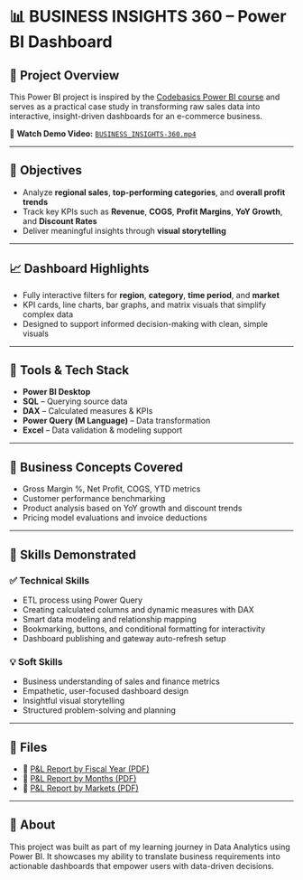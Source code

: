 # 📊 BUSINESS INSIGHTS 360 – Power BI Dashboard

## 📁 Project Overview

This Power BI project is inspired by the [Codebasics Power BI course](https://www.codebasics.io/) and serves as a practical case study in transforming raw sales data into interactive, insight-driven dashboards for an e-commerce business.

🔗 **Watch Demo Video:** [`BUSINESS_INSIGHTS-360.mp4`](./BUSINESS_INSIGHTS-360.mp4)

---

## 🎯 Objectives

- Analyze **regional sales**, **top-performing categories**, and **overall profit trends**
- Track key KPIs such as **Revenue**, **COGS**, **Profit Margins**, **YoY Growth**, and **Discount Rates**
- Deliver meaningful insights through **visual storytelling**

---

## 📈 Dashboard Highlights

- Fully interactive filters for **region**, **category**, **time period**, and **market**
- KPI cards, line charts, bar graphs, and matrix visuals that simplify complex data
- Designed to support informed decision-making with clean, simple visuals

---

## 🔧 Tools & Tech Stack

- **Power BI Desktop**
- **SQL** – Querying source data
- **DAX** – Calculated measures & KPIs
- **Power Query (M Language)** – Data transformation
- **Excel** – Data validation & modeling support

---

## 💼 Business Concepts Covered

- Gross Margin %, Net Profit, COGS, YTD metrics
- Customer performance benchmarking
- Product analysis based on YoY growth and discount trends
- Pricing model evaluations and invoice deductions

---

## 🧠 Skills Demonstrated

### ✅ Technical Skills
- ETL process using Power Query
- Creating calculated columns and dynamic measures with DAX
- Smart data modeling and relationship mapping
- Bookmarking, buttons, and conditional formatting for interactivity
- Dashboard publishing and gateway auto-refresh setup

### 💡 Soft Skills
- Business understanding of sales and finance metrics
- Empathetic, user-focused dashboard design
- Insightful visual storytelling
- Structured problem-solving and planning

---

## 📂 Files

- 🔗 [P&L Report by Fiscal Year (PDF)](https://github.com/prachikarsrung/excel-course/blob/main/P%26L%20Statement%20by%20Fiscal%20Year.pdf)
- 🔗 [P&L Report by Months (PDF)](https://github.com/prachikarsrung/excel-course/blob/main/P%26L%20Statement%20by%20Months.pdf)
- 🔗 [P&L Report by Markets (PDF)](https://github.com/prachikarsrung/excel-course/blob/main/P%26L%20Statement%20by%20Markets.pdf)

---

## 🚀 About

This project was built as part of my learning journey in Data Analytics using Power BI. It showcases my ability to translate business requirements into actionable dashboards that empower users with data-driven decisions.

